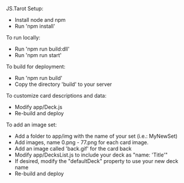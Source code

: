 JS.Tarot Setup: 
- Install node and npm
- Run 'npm install'

To run locally:
- Run 'npm run build:dll'
- Run 'npm run start'

To build for deployment: 
- Run 'npm run build'
- Copy the directory 'build' to your server

To customize card descriptions and data: 
- Modify app/Deck.js
- Re-build and deploy

To add an image set: 
- Add a folder to app/img with the name of your set (i.e.: MyNewSet)
- Add images, name 0.png - 77.png for each card image. 
- Add an image called 'back.gif' for the card back
- Modify app/DecksList.js to include your deck as "name: 'Title'"
- If desired, modify the "defaultDeck" property to use your new deck name
- Re-build and deploy